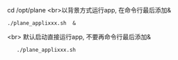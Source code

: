 cd /opt/plane
<br\>以背景方式运行app, 在命令行最后添加&
```
./plane_applixxx.sh  &
```
<br\> 默认启动直接运行app, 不要再命令行最后添加&
```
   ./plane_applixxx.sh 
```
